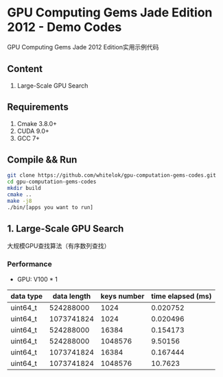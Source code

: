 # GPU Computing Gems Jade Edition 2012 - Demo Codes

GPU Computing Gems Jade 2012 Edition实用示例代码

## Content

 1. Large-Scale GPU Search

## Requirements

 1. Cmake 3.8.0+
 2. CUDA 9.0+
 3. GCC 7+

## Compile && Run

```bash
git clone https://github.com/whitelok/gpu-computation-gems-codes.git
cd gpu-computation-gems-codes
mkdir build
cmake ..
make -j8
./bin/[apps you want to run]
```

## 1. Large-Scale GPU Search

大规模GPU查找算法（有序数列查找）

### Performance

 - GPU: V100 * 1
 
|  data type  |  data length  |  keys number  |  time elapsed (ms)  |
|  ----  |  ----  |  ----  |  ----  |
|  uint64_t  |  524288000  |  1024  |  0.020752  |
|  uint64_t  |  1073741824  |  1024  |  0.020496  |
|  uint64_t  |  524288000  |  16384  |  0.154173  |
|  uint64_t  |  524288000  |  1048576  |  9.50156  |
|  uint64_t  |  1073741824  |  16384  |  0.167444  |
|  uint64_t  |  1073741824  |  1048576  |  10.7623  |
